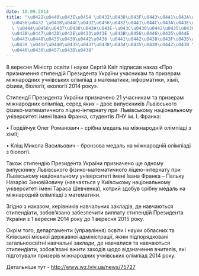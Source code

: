 ```yaml
---
date: 10.09.2014
title: "\u0422\u0440\u043E\u0454 \u0432\u0438\u043F\u0443\u0441\u043A\u043D\u0438\u043A\
  \u0456\u0432 \u041B\u044C\u0432\u0456\u0432\u0441\u044C\u043A\u043E\u0433\u043E\
  \ \u0444\u0456\u0437\u0438\u043A\u043E-\u043C\u0430\u0442\u0435\u043C\u0430\u0442\
  \u0438\u0447\u043D\u043E\u0433\u043E \u043B\u0456\u0446\u0435\u044E - \u043B\u0430\
  \u0443\u0440\u0435\u0430\u0442\u0438 \u0441\u0442\u0438\u043F\u0435\u043D\u0434\u0456\
  \u0439 \u041F\u0440\u0435\u0437\u0438\u0434\u0435\u043D\u0442\u0430 \u0423\u043A\
  \u0440\u0430\u0457\u043D\u0438"
---
```

8 вересня Міністр освіти і науки Сергій Квіт підписав наказ «Про призначення стипендій Президента України учасникам та призерам міжнародних учнівських олімпіад з математики, інформатики, хімії, фізики, біології, екології 2014 року».

Стипендії Президента України призначено 21 учасникам та призерам міжнародних олімпіад, серед яких – двоє випускників Львівського фізико-математичного ліцею-інтернату при  Львівському національному університеті імені Івана Франка, студентів ЛНУ ім. І. Франка:

• Гордійчук Олег Романович – срібна медаль на міжнародній олімпіаді з хімії;

• Кліщ Микола Васильович – бронзова медаль на міжнародній олімпіаді з біології.

Також стипендію Президента України призначено ще одному випускнику Львівського фізико-математичного ліцею-інтернату при Львівському національному університеті імені Івана Франка – Пальку Назарію Зиновійовичу (навчається у Київському національному університеті імені Тараса Шевченка), котрий здобув срібну медаль на міжнародній олімпіаді з математики.

Згідно з наказом, керівників навчальних закладів, де навчаються стипендіати, зобов’язано забезпечити виплату стипендій Президента України з 1 вересня 2014 року до 1 вересня 2015 року.

Окрім того, департаменти (управління) освіти і науки обласних та Київської міської державної адміністрації, яким підпорядковані загальноосвітні навчальні заклади, де навчалися та навчаються стипендіати, зобов’язані вжити заходів щодо відзначення вчителів, які підготували призерів міжнародних учнівських олімпіад 2014 року.

Детальніше тут - http://www.wz.lviv.ua/news/75727